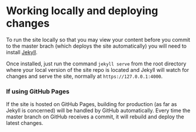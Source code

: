 # Working locally and deploying changes

To run the site locally so that you may view your content before you commit to the master brach (which deploys the site automatically) you will need to install [Jekyll](https://jekyllrb.com/docs/installation/).

Once installed, just run the command `jekyll serve` from the root directory where your local version of the site repo is located and Jekyll will watch for changes and serve the site, normally at `https://127.0.0.1:4000`.

### If using GitHub Pages

If the site is hosted on GitHub Pages, building for production (as far as Jekyll is concerned) will be handled by GitHub automatically. Every time the master branch on GitHub receives a commit, it will rebuild and deploy the latest changes.
